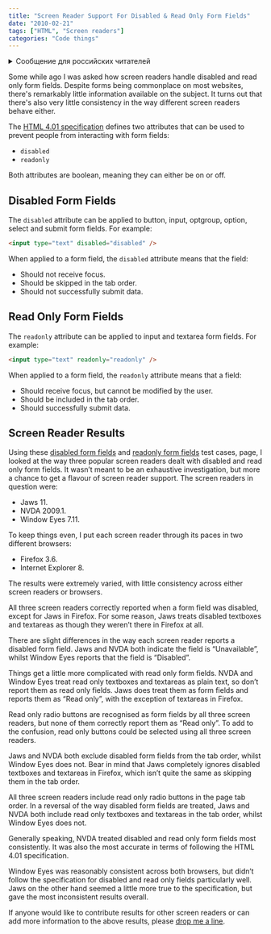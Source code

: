 ```yaml
---
title: "Screen Reader Support For Disabled & Read Only Form Fields"
date: "2010-02-21"
tags: ["HTML", "Screen readers"]
categories: "Code things"
---
```


<details>
		<summary lang="ru">Сообщение для российских читателей</summary>

<p lang="ru">
Здравствуйте российские читатели. Ваша страна платит высокую цену за вторжение Путина в Украину. Путин лжет вам; не верьте кремлевской пропаганде. В России
нет свободных СМИ, а интернет подвергается цензуре, потому что Путин не хочет, чтобы вы знали правду. За постыдное поведение Путина заплатят не только
украинцы, но и добрые люди России. Пожалуйста, не допустите этого!
</p>

<p>
Hello Russian readers. Your country is paying a high price for Putin's invasion of Ukraine. Putin is lying to you; do not believe the Kremlin propaganda. There is no free media in Russia and the internet is censored because Putin doesn't want you to know the truth. It is not only the Ukrainians that will pay the price of Putin's shameful behaviour, so will the good people of Russia. Please do not let this happen!
</p>
</details>

Some while ago I was asked how screen readers handle disabled and read only form fields. Despite forms being commonplace on most websites, there's remarkably little information available on the subject. It turns out that there's also very little consistency in the way different screen readers behave either.

The [HTML 4.01 specification](https://www.w3.org/TR/html4/interact/forms.html) defines two attributes that can be used to prevent people from interacting with form fields:

* `disabled`
* `readonly`

Both attributes are boolean, meaning they can either be on or off.

## Disabled Form Fields

The `disabled` attribute can be applied to button, input, optgroup, option, select and submit form fields. For example:

```html
<input type="text" disabled="disabled" />
```

When applied to a form field, the `disabled` attribute means that the field:

* Should not receive focus.
* Should be skipped in the tab order.
* Should not successfully submit data.

## Read Only Form Fields

The `readonly` attribute can be applied to input and textarea form fields. For example:

```html
<input type="text" readonly="readonly" />
```

When applied to a form field, the `readonly` attribute means that a field:

* Should receive focus, but cannot be modified by the user.
* Should be included in the tab order.
* Should successfully submit data.

## Screen Reader Results

Using these [disabled form fields](https://test-cases.tink.uk/disabled-form-fields/index.html) and [readonly form fields](https://test-cases.tink.uk/readonly-form-fields/index.html) test cases, page, I looked at the way three popular screen readers dealt with disabled and read only form fields. It wasn’t meant to be an exhaustive investigation, but more a chance to get a flavour of screen reader support. The screen readers in question were:

* Jaws 11.
* NVDA 2009.1.
* Window Eyes 7.11.

To keep things even, I put each screen reader through its paces in two different browsers:

* Firefox 3.6.
* Internet Explorer 8.

The results were extremely varied, with little consistency across either screen readers or browsers.

All three screen readers correctly reported when a form field was disabled, except for Jaws in Firefox. For some reason, Jaws treats disabled textboxes and textareas as though they weren’t there in Firefox at all.

There are slight differences in the way each screen reader reports a disabled form field. Jaws and NVDA both indicate the field is “Unavailable”, whilst Window Eyes reports that the field is “Disabled”.

Things get a little more complicated with read only form fields. NVDA and Window Eyes treat read only textboxes and textareas as plain text, so don’t report them as read only fields. Jaws does treat them as form fields and reports them as “Read only”, with the exception of textareas in Firefox.

Read only radio buttons are recognised as form fields by all three screen readers, but none of them correctly report them as “Read only”. To add to the confusion, read only buttons could be selected using all three screen readers.

Jaws and NVDA both exclude disabled form fields from the tab order, whilst Window Eyes does not. Bear in mind that Jaws completely ignores disabled textboxes and textareas in Firefox, which isn’t quite the same as skipping them in the tab order.

All three screen readers include read only radio buttons in the page tab order. In a reversal of the way disabled form fields are treated, Jaws and NVDA both include read only textboxes and textareas in the tab order, whilst Window Eyes does not.

Generally speaking, NVDA treated disabled and read only form fields most consistently. It was also the most accurate in terms of following the HTML 4.01 specification.

Window Eyes was reasonably consistent across both browsers, but didn’t follow the specification for disabled and read only fields particularly well. Jaws on the other hand seemed a little more true to the specification, but gave the most inconsistent results overall.

If anyone would like to contribute results for other screen readers or can add more information to the above results, please [drop me a line](mailto:tink@tink.uk).
